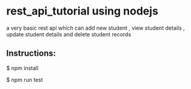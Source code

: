 # rest_api_tutorial using nodejs
a very basic rest api which can add new student , view student details , update student details and delete student records

## Instructions: 

$ npm install

$ npm run test

